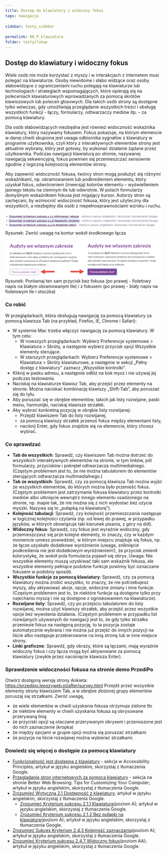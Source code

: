 ```yaml
---
title: Dostęp do klawiatury i widoczny fokus
tags: nawigacja

sidebar: testy_sidebar

permalink: 06_P_klawiatura
folder: testy/latwe
---
```


## Dostęp do klawiatury i widoczny fokus

Wiele osób nie może korzystać z myszy i w interakcjach z internetem musi polegać na klawiaturze. Osoby niewidome i słabo widzące oraz osoby słabowidzące z ograniczeniami ruchu polegają na klawiaturze lub technologiach i strategiach wspomagających, które opierają się na poleceniach klawiaturowych wprowadzanych za pomocą skrótów klawiszowych lub poleceń głosowych. Dla takich osób strony są dostępne tylko wówczas, gdy umożliwiają przeglądanie wszystkich treści i obsługę wszystkich funkcji - łączy, formularzy, odtwarzaczy mediów itp. – za pomocą klawiatury.

Dla osób słabowidzących niezbędna jest również widoczność wskaźnika klawiatury, który nazywamy fokusem. Fokus pokazuje, na którym elemencie w danej chwili skupiona jest uwaga odbiornika sygnałów z klawiatury w programie użytkownika, czyli który z&nbsp;interaktywnych elementów strony jest aktualnie wybrany, który jest gotowy, by wykonać działanie żądane przez użytkownika. 
Podczas nawigacji klawiaturą po stronie, nazywanej nawigacją sekwencyjną, fokus powinien się przemieszczać sensownie zgodnie z&nbsp;logiczną kolejnością elementów strony. 

Aby zapewnić widoczność fokusa, twórcy stron mogą posłużyć się różnymi wskaźnikami, np. obramowaniem lub podkreśleniem elementu, który uzyskał fokus, odwróceniem (inwersją) kolorów elementu – wyświetleniem jasnego tekstu na ciemnym tle lub odwrotnie. W&nbsp;polach formularzy domyślnym wskaźnikiem fokusa jest migający kursor. Autorzy stron są zachęcani, by wzmocnić widoczność fokusa, który jest użyteczny dla wszystkich, a niezbędny dla osób z niepełnosprawnościami wzroku i ruchu.  

![Kontur wokół środkowego łacza](images/andi/06_P_fokus-linki.png)
Rysunek: Zwróć uwagę na kontur wokół środkowego łącza

![Przycisk bez fokusa po lewej stronie i z fokusem po prawej stronie](images/andi/06_P_fokus-przycisk.png)
Rysunek: Porównaj ten sam przycisk bez fokusa (po prawej - fioletowy napis na białym obramowanym tle) i z fokusem (po prawej - biały napis na fioletowym tle i otoczka)


### Co robić
W przeglądarkach, która obsługują nawigację za pomocą klawiatury za pomocą klawisza Tab (na przykład, Firefox, IE, Chrome i Safari):
-	W systemie Mac trzeba włączyć nawigację za pomocą klawiatury. W tym celu:
	- W nowszych przeglądarkach: Wybierz Preferencje systemowe > Klawiatura > Skróty, a następnie wybierz przycisk opcji Wszystkie elementy sterujące.
	- W starszych przeglądarkach: Wybierz Preferencje systemowe > Klawiatura > Skróty klawiaturowe, a następnie w sekcji „Pełny dostęp z klawiatury” zaznacz „Wszystkie kontrolki”.
-	Kliknij w pasku adresu, a następnie odłóż na bok mysz i nie używaj jej podczas testowania.
-	Naciskaj na klawiaturze klawisz Tab, aby przejść przez elementy na stronie. Można naciskać kombinację klawiszy „Shift-Tab”, aby poruszać się do tyłu.
-	Aby poruszać się w obrębie elementów, takich jak listy rozwijane, paski menu, harmonijki, naciskaj klawisze strzałek.
-	Aby wybrać konkretną pozycję w obrębie listy rozwijanej:
	- Przejdź klawiszem Tab do listy rozwijanej,
	- za pomocą klawiszy strzałek przenoś fokus między elementami listy,
	- naciśnij Enter, gdy fokus znajdzie się na elemencie, który chcesz wybrać.

### Co sprawdzać
-	**Tab do wszystkich**: Sprawdź, czy klawiszem Tab można dotrzeć do wszystkich interaktywnych elementów na stronie, w tym linków, pól formularzy, przycisków i pokręteł odtwarzacza multimedialnego. (Częstym problemem jest to, że nie można tabulatorem do elementów sterujących odtwarzacza multimedialnego.)
-	**Tab ze wszystkich**: Sprawdź, czy za pomocą klawisza Tab można wyjść ze wszystkich elementów, do których można było przenieść fokus. (Częstym problemem jest zatrzymanie fokusa klawiatury przez kontrolki mediów albo utknięcie wewnątrz innego elementu osadzonego na stronie, np. mapie tak, że nie można się z nich wydostać bez użycia myszki. Nazywa się to „pułapką na klawiaturę”).
-	**Kolejność tabulacji**: Sprawdź, czy kolejność przemieszczania  następuje w logicznej kolejności czytania (np. od lewej do prawej, w przypadku języków, w których obowiązuje taki kierunek pisania,  z góry na dół).
-	**Widoczny fokus**: Sprawdź, czy fokus jest wyraźnie widoczny, gdy przemieszczasz się prze kolejne elementy, to znaczy, czy w każdym momencie umiesz powiedzieć, w którym miejscu znajduje się fokus, np. że łącze uzyskało dodatkowe wyróżnienie (uwaga, zniknięcie podkreślenia nie jest dodatkowym wyróżnieniem!), że przycisk zmienił kolorystykę, że wokół pola  formularza pojawił się obrys. Uwaga: Nie wszystkie elementy muszą uzyskiwać taki sam wskaźnik fokusa, ale wszystkie elementy pełniące podobne funkcje powinny być oznaczane fokusem w podobny sposób. 
-	**Wszystkie funkcje za pomocą klawiatury**: Sprawdź, czy za pomocą klawiatury można zrobić wszystko, to znaczy, że nie potrzebujesz myszy, aby aktywować akcje, opcje, widoczne zmiany i inne funkcje. (Częstym problemem jest to, że niektóre funkcje są dostępne tylko przy najechaniu myszą i nie są dostępne z ogniskowaniem na klawiaturze).
-	**Rozwijane listy**: Sprawdź, czy po przejściu tabulatorem do listy rozwijanej, można użyć klawiszy strzałek, aby przejść przez wszystkie opcje bez wywołania działania. (Częstym problemem w przypadku list rozwijanych używanych do nawigacji jest to, że gdy tylko strzałka przeniesie fokus na następną pozycję, to ta pozycja zostaje automatycznie wybrana i nie można już przejść do innych pozycji na liście albo następuje przekierowanie na inną stronę lub w inne miejsce strony. 
-	**Linki graficzne**: Sprawdź, gdy obrazy, które są łączami, mają wyraźnie widoczny fokus i czy łącza mogą być aktywowane za pomocą klawiatury (zwykle przez naciśnięcie klawisza Enter).

### Sprawdzenie widoczności fokusa na stronie demo PrzediPo  
Otwórz dostępną wersję strony Ankieta: https://przedipo.lepszyweb.pl/after/survey.html
Przejdź przez wszystkie elementy strony klawiszem Tab, a w obrębie złożonej grupy elementów poruszaj się strzałkami. Zwróć uwagę, 
-	że wiele elementów w chwili uzyskania fokusa otrzymuje zielone tło
-	że niektóre  elementy w chwili uzyskania fokusa są obrysowane przerywaną linią
-	że przyciski opcji są otaczane przerywanym obrysem i przenoszone jest do nich zaznaczenie (kropka)
-	że między opcjami w grupie opcji można się poruszać strzałkami
-	że pozycje na liście rozwijanej można wybierać strzałkami.   

### Dowiedz się więcej o dostępie za pomocą klawiatury  
-	[Funkcjonalność jest dostępna z klawiatury](http://www.w3.org/WAI/intro/people-use-web/principles#keyboard) - sekcja w Accessibility Principles; artykuł w języku angielskim, skorzystaj z tłumaczenia Google.
-	[Przeglądanie stron internetowych za pomocą klawiatury](http://www.w3.org/WAI/users/browsing#keyboard) - sekcja na stronie Better Web Browsing: Tips for Customizing Your Computer; artykuł w języku angielskim, skorzystaj z tłumaczenia Google.
-	[Zrozumieć Wytyczną 2.1 Dostępność z klawiatury](https://www.w3.org/WAI/WCAG21/Understanding/keyboard-accessible); artykuł w języku angielskim, skorzystaj z tłumaczenia Google. 
	- [Zrozumieć Kryterium sukcesu 2.1.1 Klawiatura](https://www.w3.org/WAI/WCAG21/Understanding/keyboard.html)(poziom A); artykuł w języku angielskim, skorzystaj z tłumaczenia Google.
	- [Zrozumieć Kryterium sukcesu 2.1.2 Bez pułapki na klawiaturę](https://www.w3.org/WAI/WCAG21/Understanding/no-keyboard-trap.html)(poziom A); artykuł w języku angielskim, skorzystaj z tłumaczenia Google.
-	[Zrozumieć Sukces Kryterium 2.4.3 Kolejność zaznaczania](https://www.w3.org/WAI/WCAG21/Understanding/focus-order.html)(poziom A); artykuł w języku angielskim, skorzystaj z tłumaczenia Google.
-	[Zrozumieć Kryterium sukcesu 2.4.7 Widoczny fokus](https://www.w3.org/WAI/WCAG21/Understanding/focus-visible.html)(poziom AA); artykuł w języku angielskim, skorzystaj z tłumaczenia Google.

